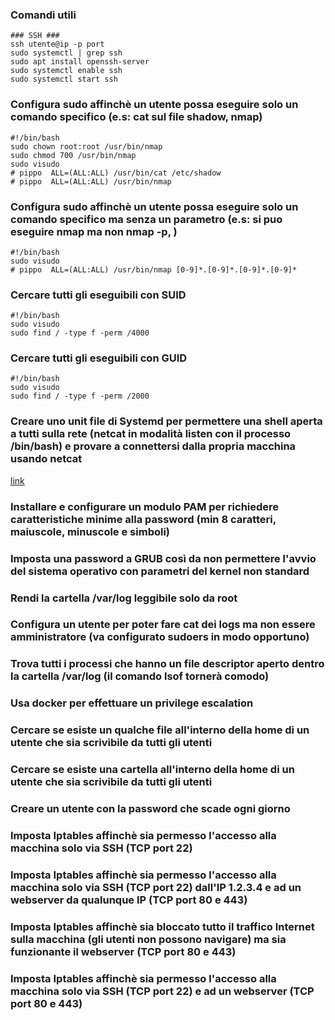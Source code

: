 ### Comandi utili
```
### SSH ###
ssh utente@ip -p port
sudo systemctl | grep ssh
sudo apt install openssh-server
sudo systemctl enable ssh
sudo systemctl start ssh
```
### Configura sudo affinchè un utente possa eseguire solo un comando specifico (e.s: cat sul file shadow, nmap)
```
#!/bin/bash
sudo chown root:root /usr/bin/nmap
sudo chmod 700 /usr/bin/nmap
sudo visudo
# pippo  ALL=(ALL:ALL) /usr/bin/cat /etc/shadow
# pippo  ALL=(ALL:ALL) /usr/bin/nmap
```
### Configura sudo affinchè un utente possa eseguire solo un comando specifico ma senza un parametro (e.s: si puo eseguire nmap ma non nmap -p, )
```
#!/bin/bash
sudo visudo
# pippo  ALL=(ALL:ALL) /usr/bin/nmap [0-9]*.[0-9]*.[0-9]*.[0-9]*
```
### Cercare tutti gli eseguibili con SUID
```
#!/bin/bash
sudo visudo
sudo find / -type f -perm /4000
```
### Cercare tutti gli eseguibili con GUID
```
#!/bin/bash
sudo visudo
sudo find / -type f -perm /2000
```
### Creare uno unit file di Systemd per permettere una shell aperta a tutti sulla rete (netcat in modalità listen con il processo /bin/bash) e provare a connettersi dalla propria macchina usando netcat
[link](https://github.com/IC-99/cybersecurity/blob/main/esonero%202/unit%C3%A0.txt)
### Installare e configurare un modulo PAM per richiedere caratteristiche minime alla password (min 8 caratteri, maiuscole, minuscole e simboli)

### Imposta una password a GRUB così da non permettere l'avvio del sistema operativo con parametri del kernel non standard

### Rendi la cartella /var/log leggibile solo da root

### Configura un utente per poter fare cat dei logs ma non essere amministratore (va configurato sudoers in modo opportuno)

### Trova tutti i processi che hanno un file descriptor aperto dentro la cartella /var/log (il comando lsof tornerà comodo)

### Usa docker per effettuare un privilege escalation

### Cercare se esiste un qualche file all'interno della home di un utente che sia scrivibile da tutti gli utenti

### Cercare se esiste una cartella all'interno della home di un utente che sia scrivibile da tutti gli utenti

### Creare un utente con la password che scade ogni giorno

### Imposta Iptables affinchè sia permesso l'accesso alla macchina solo via SSH (TCP port 22)

### Imposta Iptables affinchè sia permesso l'accesso alla macchina solo via SSH (TCP port 22) dall'IP 1.2.3.4 e ad un webserver da qualunque IP (TCP port 80 e 443)

### Imposta Iptables affinchè sia bloccato tutto il traffico Internet sulla macchina (gli utenti non possono navigare) ma sia funzionante il webserver (TCP port 80 e 443)

### Imposta Iptables affinchè sia permesso l'accesso alla macchina solo via SSH (TCP port 22) e ad un webserver (TCP port 80 e 443)
